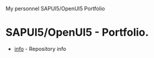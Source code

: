 My personnel SAPUI5/OpenUI5 Portfolio
# SAPUI5/OpenUI5 - Portfolio.

* [info](http://alexasrc.github.io/sapui5/www/) - Repository info
